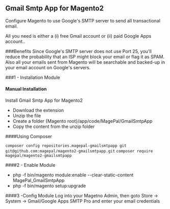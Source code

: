 ## Gmail Smtp App for Magento2
Configure Magento to use Google's SMTP server to send all transactional email. 

All you need is either a (i) free Gmail account or (ii) paid Google Apps account..

###Benefits
Since Google's SMTP server does not use Port 25, you'll reduce the probability that an ISP might block your email or flag it as SPAM. Also all your emails sent from Magento will be searchable and backed-up in your email account on Google's servers. 

###1 - Installation Module
#### Manual Installation
Install Gmail Smtp App for Magento2
 * Download the extension
 * Unzip the file
 * Create a folder {Magento root}/app/code/MagePal/GmailSmtpApp
 * Copy the content from the unzip folder


####Using Composer

``composer config repositories.magepal-gmailsmtpapp git git@github.com:magepal/magento2-gmailsmtpapp.git``
``composer require magepal/magento2-gmailsmtpapp``

####2 -  Enable Module
 * php -f bin/magento module:enable --clear-static-content MagePal_GmailSmtpApp
 * php -f bin/magento setup:upgrade

####3 -Config Module
Log into your Magetno Admin, then goto Store -> System -> Gmail/Google Apps SMTP Pro and enter your email credentials
